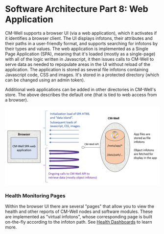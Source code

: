 # Software Architecture Part 8: Web Application

CM-Well supports a browser UI (via a web application), which it activates if it identifies a browser client. The UI displays infotons, their attributes and their paths in a user-friendly format, and supports searching for infotons by their types and values. The web application is implemented as a Single Page Application (SPA), meaning that it's loaded (mostly as a single-page) with all of the logic written in Javascript, it then issues calls to CM-Well to serve data as needed to repopulate areas in the UI without reload of the application. The application is stored as several file infotons containing Javascript code, CSS and images. It's stored in a protected directory (which can be changed using an admin token).

Additional web applications can be added in other directories in CM-Well's store. The above describes the default one (that is tied to web access from a browser).

<img src="./\_Images/web-application.png" align="middle"> 

<a name="HealthMonitoring"></a>
### Health Monitoring Pages

Within the browser UI there are several "pages" that allow you to view the health and other reports of CM-Well nodes and software modules. These are implemented as "virtual infotons", whose corresponding page is built on-the-fly according to the infoton path. See [Health Dashboards](Monitoring.HealthDashboards.md) to learn more.